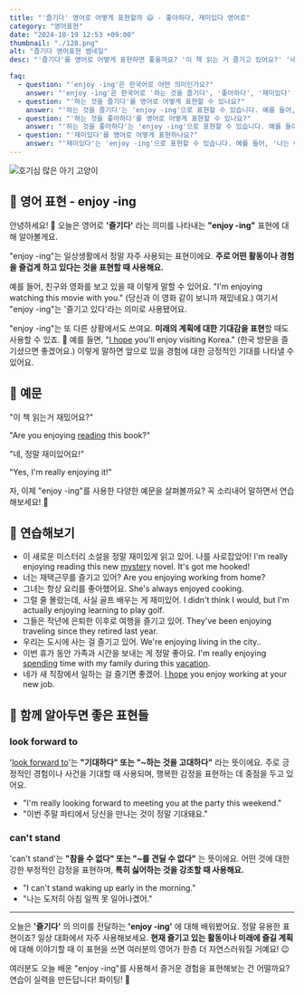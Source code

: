 ```yaml
---
title: "'즐기다' 영어로 어떻게 표현할까 😄 - 좋아하다, 재미있다 영어로"
category: "영어표현"
date: "2024-10-19 12:53 +09:00"
thumbnail: "./128.png"
alt: "즐기다 영어표현 썸네일"
desc: "'즐기다'를 영어로 어떻게 표현하면 좋을까요? '이 책 읽는 거 즐기고 있어요?' '네, 정말 재미있어요!' 등을 영어로 표현하는 법을 배워봅시다. 다양한 예문을 통해서 연습하고 본인의 표현으로 만들어 보세요."

faq:
  - question: "'enjoy -ing'은 한국어로 어떤 의미인가요?"
    answer: "'enjoy -ing'은 한국어로 '하는 것을 즐기다', '좋아하다', '재미있다' 등으로 번역될 수 있습니다. 어떤 활동이나 경험을 즐기는 감정을 표현할 때 사용합니다."
  - question: "'하는 것을 즐기다'를 영어로 어떻게 표현할 수 있나요?"
    answer: "'하는 것을 즐기다'는 'enjoy -ing'으로 표현할 수 있습니다. 예를 들어, '나는 영화 보는 것을 즐겨'는 'I enjoy watching movies'로 말할 수 있습니다."
  - question: "'하는 것을 좋아하다'를 영어로 어떻게 표현할 수 있나요?"
    answer: "'하는 것을 좋아하다'는 'enjoy -ing'으로 표현할 수 있습니다. 예를 들어, '그녀는 독서하는 것을 좋아해'는 'She enjoys reading'으로 말할 수 있습니다."
  - question: "'재미있다'를 영어로 어떻게 표현하나요?"
    answer: "'재미있다'는 'enjoy -ing'으로 표현할 수 있습니다. 예를 들어, '나는 이 게임이 정말 재미있어'는 'I'm really enjoying this game'으로 표현할 수 있습니다."
---
```


![호기심 많은 아기 고양이](./128-1.jpeg)

## 🌟 영어 표현 - enjoy -ing

안녕하세요! 👋 오늘은 영어로 **'즐기다'** 라는 의미를 나타내는 **"enjoy -ing"** 표현에 대해 알아볼게요.

"enjoy -ing"는 일상생활에서 정말 자주 사용되는 표현이에요. **주로 어떤 활동이나 경험을 즐겁게 하고 있다는 것을 표현할 때 사용해요.**

예를 들어, 친구와 영화를 보고 있을 때 이렇게 말할 수 있어요. "I'm enjoying watching this movie with you." (당신과 이 영화 같이 보니까 재밌네요.) 여기서 "enjoy -ing"는 '즐기고 있다'라는 의미로 사용됐어요.

"enjoy -ing"는 또 다른 상황에서도 쓰여요. **미래의 계획에 대한 기대감을 표현**할 때도 사용할 수 있죠. 🎉 예를 들면, "[I hope](/blog/성공하면-좋겠어-영어표현/) you'll enjoy visiting Korea." (한국 방문을 즐기셨으면 좋겠어요.) 이렇게 말하면 앞으로 있을 경험에 대한 긍정적인 기대를 나타낼 수 있어요.

## 📖 예문

"이 책 읽는거 재밌어요?"

"Are you enjoying [reading](/blog/in-english/436.read/) this book?"

"네, 정말 재미있어요!"

"Yes, I'm really enjoying it!"

자, 이제 "enjoy -ing"를 사용한 다양한 예문을 살펴볼까요? 꼭 소리내어 말하면서 연습해보세요! 🚀

## 💬 연습해보기

<ul data-interactive-list>
  <li data-interactive-item>
    <span data-toggler>이 새로운 미스터리 소설을 정말 재미있게 읽고 있어. 나를 사로잡았어!</span>
    <span data-answer>I'm really enjoying reading this new <a href="/blog/in-english/500.mystery/">mystery</a> novel. It's got me hooked!</span>
  </li>
  <li data-interactive-item>
    <span data-toggler>너는 재택근무를 즐기고 있어?</span>
    <span data-answer>Are you enjoying working from home?</span>
  </li>
  <li data-interactive-item>
    <span data-toggler>그녀는 항상 요리를 좋아했어요.</span>
    <span data-answer>She's always enjoyed cooking.</span>
  </li>
  <li data-interactive-item>
    <span data-toggler>그럴 줄 몰랐는데, 사실 골프 배우는 게 재미있어.</span>
    <span data-answer>I didn't think I would, but I'm actually enjoying learning to play golf.</span>
  </li>
  <li data-interactive-item>
    <span data-toggler>그들은 작년에 은퇴한 이후로 여행을 즐기고 있어.</span>
    <span data-answer>They've been enjoying traveling since they retired last year.</span>
  </li>
  <li data-interactive-item>
    <span data-toggler>우리는 도시에 사는 걸 즐기고 있어.</span>
    <span data-answer>We're enjoying living in the city..</span>
  </li>
  <li data-interactive-item>
    <span data-toggler>이번 휴가 동안 가족과 시간을 보내는 게 정말 좋아요.</span>
    <span data-answer>I'm really enjoying <a href="/blog/in-english/258.spend/">spending</a> time with my family during this <a href="/blog/in-english/516.vacation/">vacation</a>.</span>
  </li>
  <li data-interactive-item>
    <span data-toggler>네가 새 직장에서 일하는 걸 즐기면 좋겠어.</span>
    <span data-answer><a href="/blog/성공하면-좋겠어-영어표현/">I hope</a> you enjoy working at your new job.</span>
  </li>
</ul>

## 🤝 함께 알아두면 좋은 표현들

### look forward to

'[look forward to](/blog/in-english/224.look-forward-to/)'는 **"기대하다" 또는 "~하는 것을 고대하다"** 라는 뜻이에요. 주로 긍정적인 경험이나 사건을 기대할 때 사용되며, 행복한 감정을 표현하는 데 중점을 두고 있어요.

- "I'm really looking forward to meeting you at the party this weekend."
- "이번 주말 파티에서 당신을 만나는 것이 정말 기대돼요."

### can't stand

'can't stand'는 **"참을 수 없다" 또는 "~를 견딜 수 없다"** 는 뜻이에요. 어떤 것에 대한 강한 부정적인 감정을 표현하며, **특히 싫어하는 것을 강조할 때 사용해요.**

- "I can't stand waking up early in the morning."
- "나는 도저히 아침 일찍 못 일어나곘어."

---

오늘은 **'즐기다'** 의 의미를 전달하는 **'enjoy -ing'** 에 대해 배워봤어요. 정말 유용한 표현이죠? 일상 대화에서 자주 사용해보세요. **현재 즐기고 있는 활동이나 미래에 즐길 계획**에 대해 이야기할 때 이 표현을 쓰면 여러분의 영어가 한층 더 자연스러워질 거예요! 😉

여러분도 오늘 배운 "enjoy -ing"를 사용해서 즐거운 경험을 표현해보는 건 어떨까요? 연습이 실력을 만든답니다! 화이팅! 💪
